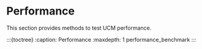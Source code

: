# Performance
This section provides methods to test UCM performance.

:::{toctree}
:caption: Performance
:maxdepth: 1
performance_benchmark
:::